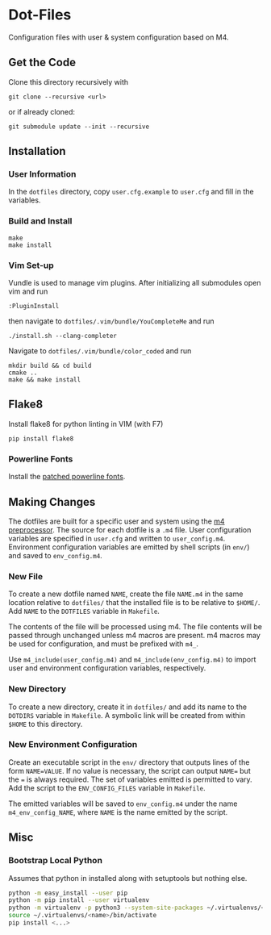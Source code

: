 # Dot-Files
Configuration files with user & system configuration based on M4.


## Get the Code
Clone this directory recursively with
```Shell
git clone --recursive <url>
```
or if already cloned:
```Shell
git submodule update --init --recursive
```


## Installation
### User Information
In the `dotfiles` directory, copy `user.cfg.example` to `user.cfg` and fill in
the variables.

### Build and Install
```Shell
make
make install
```

### Vim Set-up
Vundle is used to manage vim plugins. After initializing all submodules open vim
and run
```Shell
:PluginInstall
```
then navigate to `dotfiles/.vim/bundle/YouCompleteMe` and run
```Shell
./install.sh --clang-completer
```
Navigate to `dotfiles/.vim/bundle/color_coded` and run
```Shell
mkdir build && cd build
cmake ..
make && make install
```


## Flake8
Install flake8 for python linting in VIM (with F7)
```Shell
pip install flake8
```

### Powerline Fonts
Install the [patched powerline fonts](https://github.com/powerline/fonts).


## Making Changes
The dotfiles are built for a specific user and system using the
[m4 preprocessor](https://www.gnu.org/software/m4/m4.html). The source for each
dotfile is a `.m4` file. User configuration variables are specified in
`user.cfg` and written to `user_config.m4`. Environment configuration variables
are emitted by shell scripts (in `env/`) and saved to `env_config.m4`.

### New File
To create a new dotfile named `NAME`, create the file `NAME.m4` in the same
location relative to `dotfiles/` that the installed file is to be relative to
`$HOME/`. Add `NAME` to the `DOTFILES` variable in `Makefile`.

The contents of the file will be processed using m4. The file contents will be
passed through unchanged unless m4 macros are present. m4 macros may be used for
configuration, and must be prefixed with `m4_`.

Use `m4_include(user_config.m4)` and `m4_include(env_config.m4)` to import user
and environment configuration variables, respectively.

### New Directory
To create a new directory, create it in `dotfiles/` and add its name to the
`DOTDIRS` variable in `Makefile`. A symbolic link will be created from within
`$HOME` to this directory. 

### New Environment Configuration
Create an executable script in the `env/` directory that outputs lines of the
form `NAME=VALUE`. If no value is necessary, the script can output `NAME=` but
the `=` is always required. The set of variables emitted is permitted to vary.
Add the script to the `ENV_CONFIG_FILES` variable in `Makefile`.

The emitted variables will be saved to `env_config.m4` under the name
`m4_env_config_NAME`, where `NAME` is the name emitted by the script.

## Misc
### Bootstrap Local Python
Assumes that python in installed along with setuptools but nothing else.
```bash
python -m easy_install --user pip
python -m pip install --user virtualenv
python -m virtualenv -p python3 --system-site-packages ~/.virtualenvs/<name>
source ~/.virtualenvs/<name>/bin/activate
pip install <...>
```
